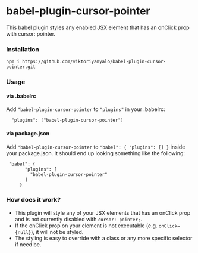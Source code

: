 # babel-plugin-cursor-pointer

This babel plugin styles any enabled JSX element that has an onClick prop with cursor: pointer.

### Installation

```npm i https://github.com/viktoriyamyalo/babel-plugin-cursor-pointer.git```

### Usage

#### via .babelrc

Add `"babel-plugin-cursor-pointer` to `"plugins"` in your .babelrc:

```  "plugins": ["babel-plugin-cursor-pointer"]```

#### via package.json


Add `"babel-plugin-cursor-pointer` to `"babel": { "plugins": [] }` inside your package.json. It should end up looking something like the following:

```
 "babel": {
       "plugins": [
         "babel-plugin-cursor-pointer"
       ]
     }
```

### How does it work?

- This plugin will style any of your JSX elements that has an onClick prop and is not currently disabled with `cursor: pointer;`.
- If the onClick prop on your element is not executable (e.g. `onClick={null}`), it will not be styled.
- The styling is easy to override with a class or any more specific selector if need be.

